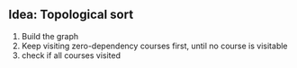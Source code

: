 ## Idea: Topological sort
1. Build the graph
2. Keep visiting zero-dependency courses first, until no course is visitable
3. check if all courses visited